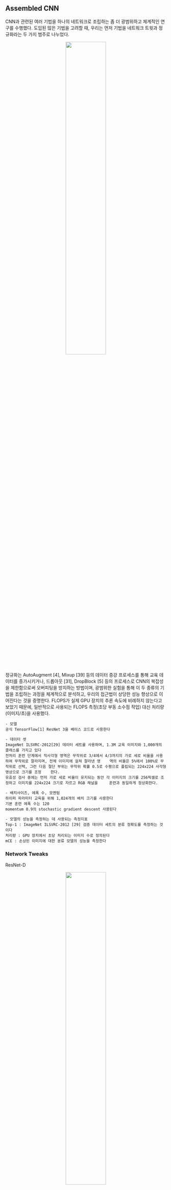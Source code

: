 ## Assembled CNN

CNN과 관련된 여러 기법을 하나의 네트워크로 조립하는 좀 더 광범위하고 체계적인 연구를 수행했다. 도입된 많은 기법을 고려할 때, 우리는 먼저 기법을 네트워크 트윗과 정규화라는 두 가지 범주로 나누었다.
 
<p align="center"><img src="https://user-images.githubusercontent.com/45933225/79968789-94ecdd00-84cb-11ea-9138-d2b190762176.png" width="50%"></p>

정규화는 AutoAugment [4], Mixup [39] 등의 데이터 증강 프로세스를 통해 교육 데이터를 증가시키거나, 드롭아웃 [31], DropBlock [5] 등의 프로세스로 CNN의 복잡성을 제한함으로써 오버피팅을 방지하는 방법이며, 광범위한 실험을 통해 이 두 종류의 기법을 조립하는 과정을 체계적으로 분석하고, 우리의 접근법이 상당한 성능 향상으로 이어진다는 것을 증명한다. FLOPS가 실제 GPU 장치의 추론 속도에 비례하지 않는다고 보았기 때문에, 일반적으로 사용되는 FLOPS 측정(초당 부동 소수점 작업) 대신 처리량(이미지/초)을 사용했다.

    - 모델
    공식 TensorFlow[1] ResNet 3을 베이스 코드로 사용한다

    - 데이터 셋
    ImageNet ILSVRC-2012[29] 데이터 세트를 사용하며, 1.3M 교육 이미지와 1,000개의 클래스를 가지고 있다
    전처리 훈련 단계에서 직사각형 영역은 무작위로 3/4에서 4/3까지의 가로 세로 비율을 사용하여 무작위로 잘라지며, 전체 이미지에 걸쳐 잘라낸 영    역의 비율은 5%에서 100%로 무작위로 선택, 그런 다음 절단 부위는 무작위 확률 0.5로 수평으로 플립되는 224x224 사각형 영상으로 크기를 조정    한다. 
    유효성 검사 중에는 먼저 가로 세로 비율이 유지되는 동안 각 이미지의 크기를 256픽셀로 조정하고 이미지를 224x224 크기로 자르고 RGB 채널을     훈련과 동일하게 정상화한다.

    - 배치사이즈, 에폭 수, 모멘텀
    하이퍼 파라미터 교육을 위해 1,024개의 배치 크기를 사용한다
    기본 훈련 에폭 수는 120
    momentum 0.9의 stochastic gradient descent 사용된다

    - 모델의 성능을 측정하는 데 사용되는 측정지표
    Top-1 : ImageNet ILSVRC-2012 [29] 검증 데이터 세트의 분류 정확도를 측정하는 것이다
    처리량 : GPU 장치에서 초당 처리되는 이미지 수로 정의된다
    mCE : 손상된 이미지에 대한 분류 모델의 성능을 측정한다

### Network Tweaks

ResNet-D

<p align="center"><img src="https://user-images.githubusercontent.com/45933225/79968845-a504bc80-84cb-11ea-8e65-bd4371ab1d84.png" width="50%"></p>

처음 두 개의 convolution stride 사이즈가 바뀌었다. (그림 2(b)의 파란색) 
2×2 Average pooling layer는 Convolution(녹색) 전에 2의 stride로 추가되었다. 
7x7의 큰 Convolution은 stem layer(빨간색)에서 3개의 작은 3x3 Convolution으로 대체되었다.

#### Channel Attention (SE, SK)
SE(Squeeze and Excitation) 네트워크는 채널과 같은 관계를 모델링하여 네트워크의 표현 능력을 높이는 데 초점을 맞춘다. SE는 채널 정보만을 얻기 위해 글로벌 풀링을 통해 공간 정보를 제거한 후, 이 모듈에서 완전히 연결된 두 레이어가 채널 간의 상관 관계를 학습한다. 
Selective kernel(SK)은 인간의 시각 피질에서 뉴런의 수용 크기가 서로 다르다는 사실에서 영감을 얻는다. SK 유닛은 커널 크기가 다른 여러 개의 지점이 있으며, 소프트맥스 주의를 이용해 모든 지점이 융합되어 있다

<p align="center"><img src="https://user-images.githubusercontent.com/45933225/79968865-ac2bca80-84cb-11ea-8d9e-371e991321d2.png" width="50%"></p>
 
<p align="center"><img src="https://user-images.githubusercontent.com/45933225/79968932-c5347b80-84cb-11ea-8183-96a045e180cf.png" width="50%"></p>

표 2는 channel attention의 다른 구성에 대한 결과를 보여준다. SE는 SK에 비해 처리량은 높지만 정확도는 낮다(표 2의 C1). Top-1의 정확도와 처리량 사이의 관계를 고려하여 R50+SK†이 사용된다.

#### Anti-Alias Downsampling (AA)
1. AA는 심층 네트워크의 이동-균형도를 개선할 것을 제안한다
2. AA는 저역-통과 필터로서 그들 사이에 기존의 strided-Conv와 함께 실질적인 앨리어스 방지 효과를 얻기 위해 제안된다.

<p align="center"><img src="https://user-images.githubusercontent.com/45933225/79968958-cd8cb680-84cb-11ea-8f40-a9e2a8de91e3.png" width="50%"></p>

#### Big Little Network (BL)
1. BigLittleNet[3]은 컴퓨터 비용을 절감하고 정확도를 높이는 것을 목표로 하는 동시에 해상도가 다른 여러 지점을 적용한다. 

### Regularization

- AutoAugment (Autoaug)
1. AutoAugment[4]는 데이터로부터 증강 전략을 학습하는 데이터 증강 절차다
- Mixup
1.데이터 확대를 위한 교육 세트의 두 가지 예를 보간하여 하나의 예를 만든다
2. 훈련 데이터 세트의 특징 공간에 빈 공간을 채우는 신경 네트워크 보간 예제를 보여줌으로써 이러한 문제를 완화시킨다
3. 첫 번째 유형은 두 개의 미니 배치를 사용하여 혼합된 미니 배치를 생성한다
4. 두 번째 유형의 구현에서는 CPU 리소스를 덜 사용한다. 왜냐하면 하나의 혼합된 미니 배치를 생성하려면 하나의 미니 배치만 미리 처리하면 되기 때문이다
- DropBlock
1. DropBlock [7]은 연속적인 활성화 영역을 삭제하여 특정 의미 정보를 제거할 수 있어 네트워크의 정규화에 효율적이다
- Label Smoothing (LS)
1. 무한 출력을 억제하고 오버 피팅을 방지한다
- Knowledge Distillation (KD)
1. 한 신경망(Teacher)에서 다른 신경망(Student)으로 지식을 전달하는 기술이다. 
2. Teacher model은 복잡하지만 정확도가 높은 번거로운 모델이며, 약하지만 가벼운 Student model은 교사 모델을 모방하여 자신의 정확도를 높일 수 있다.


### Experiment Results

<p align="center"><img src="https://user-images.githubusercontent.com/45933225/79968991-d9787880-84cb-11ea-9356-0b7c20a21411.png" width="50%"></p>

ResNet-D와 SK를 스택으로 하면 ResNet-D와 SK를 별도로 적용하여 얻은 성능 이득의 합계와 거의 동등한 수준으로 정확도 상위 1위 이득을 증가시킨다. 그 결과, 두 개의 트윗은 서로 거의 영향을미치지 않고 독립적으로 성능을 향상시킬 수 있다는 것을 보여준다.

<p align="center"><img src="https://user-images.githubusercontent.com/45933225/79969017-e1d0b380-84cb-11ea-9a63-9e7675cfbb95.png" width="70%"></p>

최종 모델은 표 7에 E11로 나와 있으며, 이 모델을 Asemble-ResNet-50이라고 부른다.

### Conclusion
CNN을 위한 다양한 기법을 단일의 couvolutional 네트워크에 조립하는 것이 ImageNet ILSVRC2012 검증 데이터 집합에서 Top-1 정확도와 mCE의 개선을 이끈다는 것을 보여준다. 시너지 효과는 단일 네트워크에서 다양한 네트워크 트윗과 정규화 기법을 함께 사용함으로써 달성되었다. 
